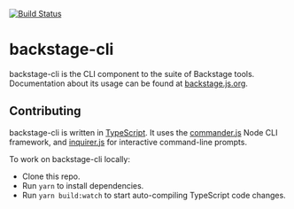 [![Build Status](https://travis-ci.org/jessepinho/backstage-cli.svg?branch=master)](https://travis-ci.org/jessepinho/backstage-cli)

# backstage-cli

backstage-cli is the CLI component to the suite of Backstage tools. Documentation about its usage can be found at [backstage.js.org](https://backstage.js.org/).

## Contributing

backstage-cli is written in [TypeScript](http://www.typescriptlang.org/). It uses the [commander.js](https://github.com/tj/commander.js) Node CLI framework, and [inquirer.js](https://github.com/SBoudrias/Inquirer.js) for interactive command-line prompts.

To work on backstage-cli locally:

- Clone this repo.
- Run `yarn` to install dependencies.
- Run `yarn build:watch` to start auto-compiling TypeScript code changes.
